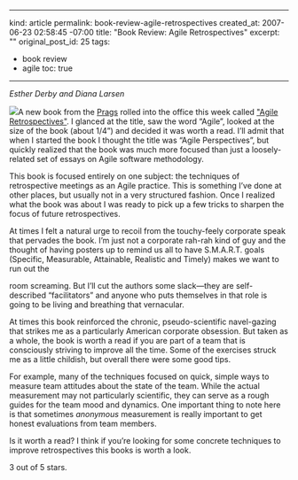 ----- 
kind: article
permalink: book-review-agile-retrospectives
created_at: 2007-06-23 02:58:45 -07:00
title: "Book Review: Agile Retrospectives"
excerpt: ""
original_post_id: 25
tags: 
- book review
- agile
toc: true
-----
_Esther Derby and Diana Larsen_


<a href="http://www.amazon.com/Agile-Retrospectives-Making-Teams-Great/dp/0977616649%3FSubscriptionId%3D0PZ7TM66EXQCXFVTMTR2%26tag%3Dhttplivollmne-20%26linkCode%3Dxm2%26camp%3D2025%26creative%3D165953%26creativeASIN%3D0977616649">![](http://ecx.images-amazon.com/images/I/41UaBBxd3yL._SL500_AA240_.jpg)</a>A new book from the [Prags](http://www.pragmaticprogrammer.com/) rolled into the office this week called ["Agile Retrospectives"](http://www.pragmaticprogrammer.com/titles/dlret/index.html). I glanced at the title, saw the word &#8220;Agile&#8221;, looked at the size of the book (about 1/4&#8221;) and decided it was worth a read. I&#8217;ll admit that when I started the book I thought the title was &#8220;Agile Perspectives&#8221;, but quickly realized that the book was much more focused than just a loosely-related set of essays on Agile software methodology.

This book is focused entirely on one subject: the techniques of retrospective meetings as an Agile practice. This is something I&#8217;ve done at other places, but usually not in a very structured fashion. Once I realized what the book was about I was ready to pick up a few tricks to sharpen the focus of future retrospectives.

At times I felt a natural urge to recoil from the touchy-feely corporate speak that pervades the book. I&#8217;m just not a corporate rah-rah kind of guy and the thought of having posters up to remind us all to have S.M.A.R.T. goals (Specific, Measurable, Attainable, Realistic and Timely) makes we want to run out the

room screaming. But I&#8217;ll cut the authors some slack&#8212;they are self-described &#8220;facilitators&#8221; and anyone who puts themselves in that role is going to be living and breathing that vernacular.

At times this book reinforced the chronic, pseudo-scientific navel-gazing that strikes me as a particularly American corporate obsession. But taken as a whole, the book is worth a read if you are part of a team that is consciously striving to improve all the time. Some of the exercises struck me as a little childish, but overall there were some good tips.

For example, many of the techniques focused on quick, simple ways to measure team attitudes about the state of the team. While the actual measurement may not particularly scientific, they can serve as a rough guides for the team mood and dynamics. One important thing to note here is that sometimes _anonymous_ measurement is really important to get honest evaluations from team members.

Is it worth a read? I think if you&#8217;re looking for some concrete techniques to improve retrospectives this books is worth a look.

3 out of 5 stars.

